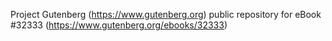 Project Gutenberg (https://www.gutenberg.org) public repository for eBook #32333 (https://www.gutenberg.org/ebooks/32333)
